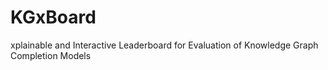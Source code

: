 # KGxBoard
xplainable and Interactive Leaderboard for Evaluation of Knowledge Graph Completion Models
